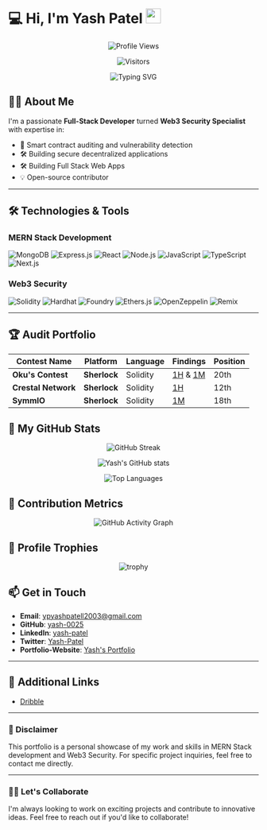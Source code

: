 # 💻 Hi, I'm Yash Patel <img src="https://media.giphy.com/media/hvRJCLFzcasrR4ia7z/giphy.gif" width="30px">

<div align="center">
  
  ![Profile Views](https://komarev.com/ghpvc/?username=yash-0025&color=blueviolet)
  
  ![Visitors](https://visitor-badge.laobi.icu/badge?page_id=yash-0025.yash-0025&left_color=blueviolet&right_color=pink)

  ![Typing SVG](https://readme-typing-svg.demolab.com?font=Fira+Code&weight=600&size=24&duration=3000&pause=1000&color=5CE1E6&center=true&vCenter=true&width=600&lines=MERN+Stack+Developer;Web3.0+Developer;Web3.0+Security+Researcher+/+Auditor;Blockchain+Enthusiast;Open+Source+Contributor)

</div>

## 👨‍💻 About Me

I'm a passionate **Full-Stack Developer** turned **Web3 Security Specialist** with expertise in:

- 🔐 Smart contract auditing and vulnerability detection
- 🛠️ Building secure decentralized applications
- 🛠️ Building Full Stack Web Apps
- 💡 Open-source contributor 

---

## 🛠️ Technologies & Tools

### MERN Stack Development

![MongoDB](https://img.shields.io/badge/MongoDB-%2347A248.svg?style=for-the-badge&logo=mongodb&logoColor=white)
![Express.js](https://img.shields.io/badge/Express.js-%23000000.svg?style=for-the-badge&logo=express&logoColor=white)
![React](https://img.shields.io/badge/React-%2361DAFB.svg?style=for-the-badge&logo=react&logoColor=black)
![Node.js](https://img.shields.io/badge/Node.js-%23339933.svg?style=for-the-badge&logo=node.js&logoColor=white)
![JavaScript](https://img.shields.io/badge/JavaScript-F7DF1E?style=for-the-badge&logo=javascript&logoColor=black)
![TypeScript](https://img.shields.io/badge/TypeScript-007ACC?style=for-the-badge&logo=typescript&logoColor=white)
![Next.js](https://img.shields.io/badge/Next.js-000000?style=for-the-badge&logo=next.js&logoColor=white)


### Web3 Security

![Solidity](https://img.shields.io/badge/Solidity-%23363636.svg?style=for-the-badge&logo=solidity&logoColor=white)
![Hardhat](https://img.shields.io/badge/Hardhat-%23FFC107.svg?style=for-the-badge&logo=hardhat&logoColor=black)
![Foundry](https://img.shields.io/badge/Foundry-%231F2023.svg?style=for-the-badge&logo=foundry&logoColor=white)
![Ethers.js](https://img.shields.io/badge/Ethers.js-%23A970FF.svg?style=for-the-badge&logo=ethers.js&logoColor=white)
![OpenZeppelin](https://img.shields.io/badge/OpenZeppelin-%234E5D95.svg?style=for-the-badge&logo=openzeppelin&logoColor=white)
![Remix](https://img.shields.io/badge/Remix-%230D101E.svg?style=for-the-badge&logo=remix&logoColor=white)

---
## 🏆 Audit Portfolio

| **Contest Name**       | **Platform**        | **Language** | **Findings** | **Position** |
|-------------------------|---------------------|--------------|--------------|--------------|
| **Oku's Contest** | **Sherlock**          | Solidity          | [1H](https://github.com/sherlock-audit/2024-11-oku-judging/issues/849) & [1M](https://github.com/sherlock-audit/2024-11-oku-judging/issues/862) | 20th          |
| **Crestal Network** | **Sherlock**          | Solidity          | [1H](https://github.com/sherlock-audit/2025-03-crestal-network-judging/issues/459)  | 12th          |
| **SymmIO** | **Sherlock**          | Solidity          | [1M](https://github.com/sherlock-audit/2025-03-symm-io-stacking-judging/issues/686)  | 18th          |



## 🚀 My GitHub Stats

<div align="center">

<!-- Streak Stats - Theme: Radical -->
  ![GitHub Streak](https://streak-stats.demolab.com?user=yash-0025&theme=radical&hide_border=true)

  <!-- Main Stats - Theme: TokyoNight -->
  ![Yash's GitHub stats](https://github-readme-stats.vercel.app/api?username=yash-0025&show_icons=true&theme=tokyonight&include_all_commits=true&count_private=true&hide_border=true)

  <!-- Top Languages - Theme: Gruvbox -->
 ![Top Languages](https://github-readme-stats.vercel.app/api/top-langs/?username=yash-0025&layout=compact&theme=radical&hide_border=truebg_color=0D1117&title_color=5CE1E6&text_color=FFFFFF)
</div>

## 🌟 Contribution Metrics

<div align="center">
  
  ![GitHub Activity Graph](https://github-readme-activity-graph.vercel.app/graph?username=yash-0025&bg_color=0D1117&color=5CE1E6&line=5CE1E6&point=FFFFFF&area=true&hide_border=true&custom_title=My%20Contribution%20Graph)
  

</div>

## 🏅 Profile Trophies

<div align="center">
  
  ![trophy](https://github-profile-trophy.vercel.app/?username=yash-0025&theme=radical&no-frame=true&no-bg=true&margin-w=15&row=2&column=4)
  </div>


## 📫 Get in Touch

- **Email**: [ypyashpatell2003@gmail.com](mailto:ypyashpatell2003@gmail.com)
- **GitHub**: [yash-0025](https://github.com/yash-0025)
- **LinkedIn**: [yash-patel](https://www.linkedin.com/in/yash-patel-9343601b7/)
- **Twitter**: [Yash-Patel](https://x.com/yash_patel2003)
- **Portfolio-Website**: [Yash's Portfolio](https://portfolio-yash0025s-projects.vercel.app/)

---

## 🔗 Additional Links

- [Dribble](https://dribbble.com/yash0025)


---

### 🚨 Disclaimer
This portfolio is a personal showcase of my work and skills in MERN Stack development and Web3 Security. For specific project inquiries, feel free to contact me directly.

---

### 👨‍💻 Let's Collaborate
I'm always looking to work on exciting projects and contribute to innovative ideas. Feel free to reach out if you'd like to collaborate!

